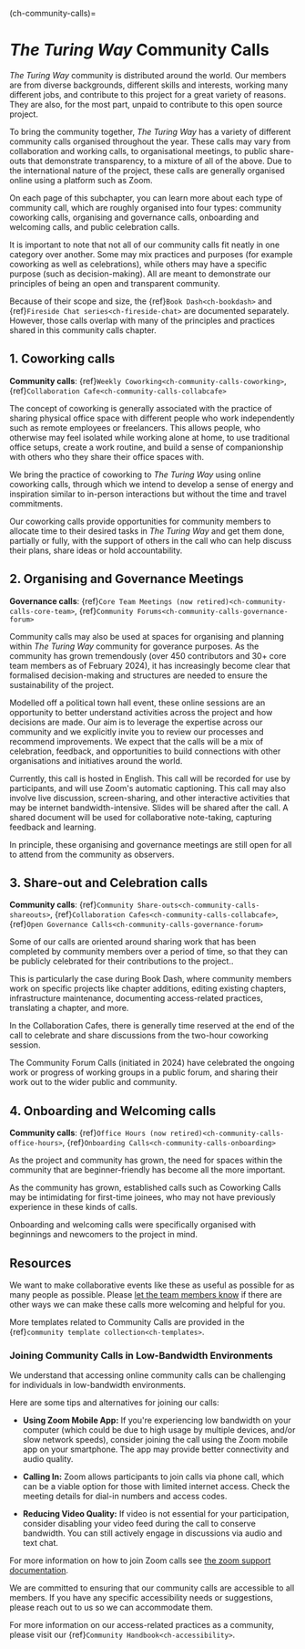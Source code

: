 (ch-community-calls)=
# _The Turing Way_ Community Calls

_The Turing Way_ community is distributed around the world.
Our members are from diverse backgrounds, different skills and interests, working many different jobs, and contribute to this project for a great variety of reasons. They are also, for the most part, unpaid to contribute to this open source project.

To bring the community together, _The Turing Way_ has a variety of different community calls organised throughout the year. These calls may vary from collaboration and working calls, to organisational meetings, to public share-outs that demonstrate transparency, to a mixture of all of the above. Due to the international nature of the project, these calls are generally organised online using a platform such as Zoom.

On each page of this subchapter, you can learn more about each type of community call, which are roughly organised into four types: community coworking calls, organising and governance calls, onboarding and welcoming calls, and public celebration calls.

It is important to note that not all of our community calls fit neatly in one category over another. Some may mix practices and purposes (for example coworking as well as celebrations), while others may have a specific purpose (such as decision-making). All are meant to demonstrate our principles of being an open and transparent community.

Because of their scope and size, the {ref}`Book Dash<ch-bookdash>` and {ref}`Fireside Chat series<ch-fireside-chat>` are documented separately. However, those calls overlap with many of the principles and practices shared in this community calls chapter.

## 1. Coworking calls

**Community calls**: {ref}`Weekly Coworking<ch-community-calls-coworking>`, {ref}`Collaboration Cafe<ch-community-calls-collabcafe>`

The concept of coworking is generally associated with the practice of sharing physical office space with different people who work independently such as remote employees or freelancers.
This allows people, who otherwise may feel isolated while working alone at home, to use traditional office setups, create a work routine, and build a sense of companionship with others who they share their office spaces with.

We bring the practice of coworking to _The Turing Way_ using online coworking calls, through which we intend to develop a sense of energy and inspiration similar to in-person interactions but without the time and travel commitments.

Our coworking calls provide opportunities for community members to allocate time to their desired tasks in _The Turing Way_ and get them done, partially or fully, with the support of others in the call who can help discuss their plans, share ideas or hold accountability.

## 2. Organising and Governance Meetings

**Governance calls**: {ref}`Core Team Meetings (now retired)<ch-community-calls-core-team>`, {ref}`Community Forums<ch-community-calls-governance-forum>`

Community calls may also be used at spaces for organising and planning within _The Turing Way_ community for goverance purposes. As the community has grown tremendously (over 450 contributors and 30+ core team members as of February 2024), it has increasingly become clear that formalised decision-making and structures are needed to ensure the sustainability of the project.

Modelled off a political town hall event, these online sessions are an opportunity to better understand activities across the project and how decisions are made. Our aim is to leverage the expertise across our community and we explicitly invite you to review our processes and recommend improvements. We expect that the calls will be a mix of celebration, feedback, and opportunities to build connections with other organisations and initiatives around the world.

Currently, this call is hosted in English. This call will be recorded for use by participants, and will use Zoom's automatic captioning. This call may also involve live discussion, screen-sharing, and other interactive activities that may be internet bandwidth-intensive. Slides will be shared after the call. A shared document will be used for collaborative note-taking, capturing feedback and learning.

In principle, these organising and governance meetings are still open for all to attend from the community as observers.

## 3. Share-out and Celebration calls

**Community calls**: {ref}`Community Share-outs<ch-community-calls-shareouts>`, {ref}`Collaboration Cafes<ch-community-calls-collabcafe>`, {ref}`Open Governance Calls<ch-community-calls-governance-forum>`

Some of our calls are oriented around sharing work that has been completed by community members over a period of time, so that they can be publicly celebrated for their contributions to the project.. 

This is particularly the case during Book Dash, where community members work on specific projects like chapter additions, editing existing chapters, infrastructure maintenance, documenting access-related practices, translating a chapter, and more.

In the Collaboration Cafes, there is generally time reserved at the end of the call to celebrate and share discussions from the two-hour coworking session.

The Community Forum Calls (initiated in 2024) have celebrated the ongoing work or progress of working groups in a public forum, and sharing their work out to the wider public and community.

## 4. Onboarding and Welcoming calls

**Community calls**: {ref}`Office Hours (now retired)<ch-community-calls-office-hours>`, {ref}`Onboarding Calls<ch-community-calls-onboarding>`

As the project and community has grown, the need for spaces within the community that are beginner-friendly has become all the more important. 

As the community has grown, established calls such as Coworking Calls may be intimidating for first-time joinees, who may not have previously experience in these kinds of calls.

Onboarding and welcoming calls were specifically organised with beginnings and newcomers to the project in mind.

## Resources

We want to make collaborative events like these as useful as possible for as many people as possible.
Please [let the team members know](https://github.com/the-turing-way/the-turing-way#get-in-touch) if there are other ways we can make these calls more welcoming and helpful for you.

More templates related to Community Calls are provided in the {ref}`community template collection<ch-templates>`.

### Joining Community Calls in Low-Bandwidth Environments

We understand that accessing online community calls can be challenging for individuals in low-bandwidth environments.

Here are some tips and alternatives for joining our calls:

- **Using Zoom Mobile App:** If you're experiencing low bandwidth on your computer (which could be due to high usage by multiple devices, and/or slow network speeds), consider joining the call using the Zoom mobile app on your smartphone. The app may provide better connectivity and audio quality.

- **Calling In:** Zoom allows participants to join calls via phone call, which can be a viable option for those with limited internet access. Check the meeting details for dial-in numbers and access codes.

- **Reducing Video Quality:** If video is not essential for your participation, consider disabling your video feed during the call to conserve bandwidth. You can still actively engage in discussions via audio and text chat.

For more information on how to join Zoom calls see [the zoom support documentation](https://support.zoom.com/hc/en/article?id=zm_kb&sysparm_article=KB0060732).

We are committed to ensuring that our community calls are accessible to all members. If you have any specific accessibility needs or suggestions, please reach out to us so we can accommodate them.

For more information on our access-related practices as a community, please visit our {ref}`Community Handbook<ch-accessibility>`.
